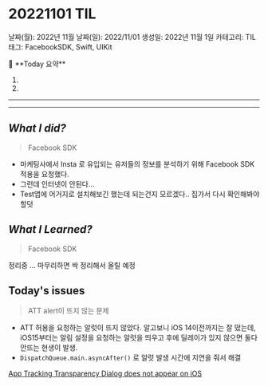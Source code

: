 # 20221101 TIL

날짜(월): 2022년 11월
날짜(일): 2022/11/01
생성일: 2022년 11월 1일
카테고리: TIL
태그: FacebookSDK, Swift, UIKit

<aside>
🌟 **Today 요약**

1. 
2. 

---

---

</aside>

## *What I did?*

> Facebook SDK
> 
- 마케팅사에서 Insta 로 유입되는 유저들의 정보를 분석하기 위해 Facebook SDK 적용을 요청했다.
- 그런데 인터넷이 안된다…
- Test앱에 어거지로 설치해보긴 했는데 되는건지 모르겠다.. 집가서 다시 확인해봐야할덧

## *What I Learned?*

> Facebook SDK
> 

정리중 … 마무리하면 싹 정리해서 올릴 예정 

## Today's issues

> ATT alert이 뜨지 않는 문제
> 
- ATT 허용을 요청하는 알럿이 뜨지 않았다. 
알고보니 iOS 14이전까지는 잘 떴는데, iOS15부터는 알림 설정을 요청하는 알럿을 띄우고 후에 딜레이가 있지 않으면 둘다 안뜨는 현생이 발생.
- `DispatchQueue.main.asyncAfter()` 로 알럿 발생 시간에 지연을 줘서 해결

[App Tracking Transparency Dialog does not appear on iOS](https://stackoverflow.com/questions/69418845/app-tracking-transparency-dialog-does-not-appear-on-ios)